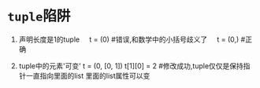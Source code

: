 `tuple`陷阱
=========

1. 声明长度是1的tuple
         t = (0) #错误,和数学中的小括号歧义了
         t = (0,) #正确
    
2. tuple中的元素'可变'
         t = (0, [0, 1])
         t[1][0] = 2 #修改成功,tuple仅仅是保持指针一直指向里面的list 里面的list属性可以变
